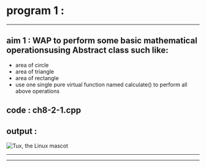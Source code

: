 # program 1 :
---
## aim 1 : WAP to perform some basic mathematical operationsusing Abstract class such like:
- area of circle
- area of triangle
- area of rectangle
- use one single pure virtual function named
calculate() to perform all above operations

## code : ch8-2-1.cpp

## output : 
 ![Tux, the Linux mascot](https://user-images.githubusercontent.com/114163927/210801586-7c7d3591-e549-47eb-a2fb-263d7b254f1a.png)

---
___
